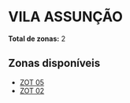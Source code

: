# VILA  ASSUNÇÃO

**Total de zonas:** 2

## Zonas disponíveis

- [ZOT 05](./zot-05.md)
- [ZOT 02](./zot-02.md)